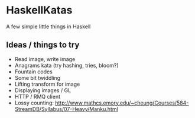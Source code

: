 HaskellKatas
============

A few simple little things in Haskell

Ideas / things to try
----------------------
 - Read image, write image
 - Anagrams kata (try hashing, tries, bloom?)
 - Fountain codes
 - Some bit twiddling
 - Lifting transform for image
 - Displaying images / GL
 - HTTP / RMQ client
 - Lossy counting: http://www.mathcs.emory.edu/~cheung/Courses/584-StreamDB/Syllabus/07-Heavy/Manku.html
